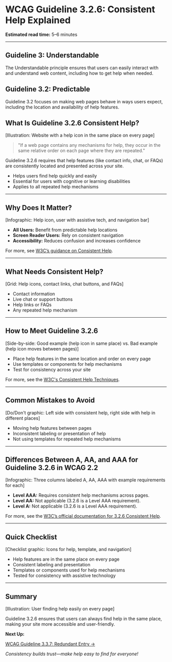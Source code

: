 <!--
title: WCAG Guideline 3.2.6: Consistent Help Explained
series: Making the Web Accessible for All
description: A practical guide to WCAG Guideline 3.2.6 (Consistent Help)—what it means, why it matters, and how to ensure help mechanisms are consistent across your site.
keywords: wcag 3.2.6, consistent help, accessibility, web standards, user assistance, user experience
image: wcag-3-2-6-consistent-help.png
imageAlt: Illustration of a website with a help icon in the same place on every page
-->

# **WCAG Guideline 3.2.6: Consistent Help Explained**

**Estimated read time:** 5–6 minutes

---

## **Guideline 3: Understandable**

The Understandable principle ensures that users can easily interact with and understand web content, including how to get help when needed.

## **Guideline 3.2: Predictable**

Guideline 3.2 focuses on making web pages behave in ways users expect, including the location and availability of help features.

## **What Is Guideline 3.2.6 Consistent Help?**

[Illustration: Website with a help icon in the same place on every page]

> "If a web page contains any mechanisms for help, they occur in the same relative order on each page where they are repeated."

Guideline 3.2.6 requires that help features (like contact info, chat, or FAQs) are consistently located and presented across your site.

- Helps users find help quickly and easily
- Essential for users with cognitive or learning disabilities
- Applies to all repeated help mechanisms

---

## **Why Does It Matter?**

[Infographic: Help icon, user with assistive tech, and navigation bar]

- **All Users:** Benefit from predictable help locations
- **Screen Reader Users:** Rely on consistent navigation
- **Accessibility:** Reduces confusion and increases confidence

For more, see [W3C’s guidance on Consistent Help](https://www.w3.org/WAI/WCAG22/Understanding/consistent-help.html).

---

## **What Needs Consistent Help?**

[Grid: Help icons, contact links, chat buttons, and FAQs]

- Contact information
- Live chat or support buttons
- Help links or FAQs
- Any repeated help mechanism

---

## **How to Meet Guideline 3.2.6**

[Side-by-side: Good example (help icon in same place) vs. Bad example (help icon moves between pages)]

- Place help features in the same location and order on every page
- Use templates or components for help mechanisms
- Test for consistency across your site

For more, see the [W3C's Consistent Help Techniques](https://www.w3.org/WAI/WCAG22/Techniques/general/G199).

---

## **Common Mistakes to Avoid**

[Do/Don't graphic: Left side with consistent help, right side with help in different places]

- Moving help features between pages
- Inconsistent labeling or presentation of help
- Not using templates for repeated help mechanisms

---

## **Differences Between A, AA, and AAA for Guideline 3.2.6 in WCAG 2.2**

[Infographic: Three columns labeled A, AA, AAA with example requirements for each]

- **Level AAA:** Requires consistent help mechanisms across pages.
- **Level AA:** Not applicable (3.2.6 is a Level AAA requirement).
- **Level A:** Not applicable (3.2.6 is a Level AAA requirement).

For more, see the [W3C’s official documentation for 3.2.6 Consistent Help](https://www.w3.org/WAI/WCAG22/Understanding/consistent-help.html).

---

## **Quick Checklist**

[Checklist graphic: Icons for help, template, and navigation]

- Help features are in the same place on every page
- Consistent labeling and presentation
- Templates or components used for help mechanisms
- Tested for consistency with assistive technology

---

## **Summary**

[Illustration: User finding help easily on every page]

Guideline 3.2.6 ensures that users can always find help in the same place, making your site more accessible and user-friendly.

**Next Up:**

[WCAG Guideline 3.3.7: Redundant Entry →](WCAG-Guideline-3-3-7-Redundant-Entry-Explained.md)

*Consistency builds trust—make help easy to find for everyone!*
